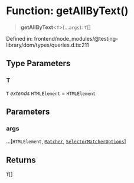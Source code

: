# Function: getAllByText()

> **getAllByText**\<`T`\>(...`args`): `T`[]

Defined in: frontend/node\_modules/@testing-library/dom/types/queries.d.ts:211

## Type Parameters

### T

`T` *extends* `HTMLElement` = `HTMLElement`

## Parameters

### args

...\[`HTMLElement`, [`Matcher`](../type-aliases/Matcher.md), [`SelectorMatcherOptions`](../interfaces/SelectorMatcherOptions.md)\]

## Returns

`T`[]
